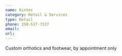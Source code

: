 ```yaml
---
name: Kintec
category: Retail & Services
type: Retail
phone: 250-517-7337
email: 
url: 
---
```


Custom orthotics and footwear, by appointment only